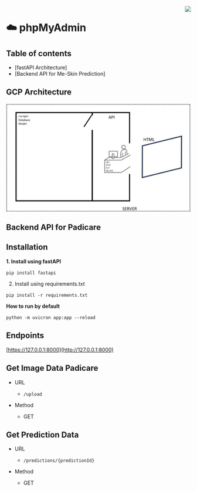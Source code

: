 <img src="https://github.com/YusufAgungPurwadi/Me-Skin/blob/main/Gambar%20Readme/FastAPI_b.avif" align="right" height=200>

# :cloud: phpMyAdmin

## Table of contents

- [fastAPI Architecture]
- [Backend API for Me-Skin Prediction]
  
## GCP Architecture
<img src= "https://github.com/YusufAgungPurwadi/Me-Skin/blob/main/Gambar%20Readme/Arsitekture%20fastAPI.jpg" align="center">

## Backend API for Padicare
## Installation
**1. Install using fastAPI**
```Terminal cmd
pip install fastapi
```

2. Install using requirements.txt
```Terminal cmd
pip install -r requirements.txt
```

**How to run by default**
```Terminal cmd
python -m uvicron app:app --reload
```

## Endpoints
[https://127.0.0.1:8000](http://127.0.0.1:8000)

## Get Image Data Padicare
- URL
    - `/upload`

- Method
    - GET


## Get Prediction Data
- URL
    - `/predictions/{predictionId}`

- Method
    - GET


